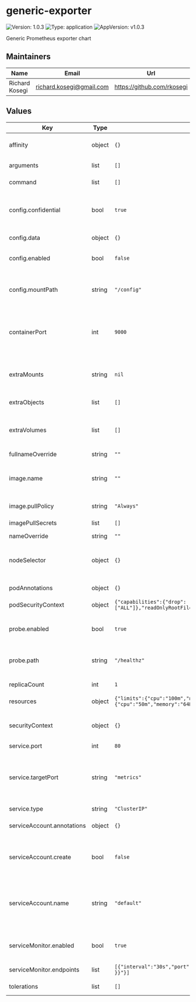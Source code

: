 # generic-exporter

![Version: 1.0.3](https://img.shields.io/badge/Version-1.0.3-informational?style=flat-square) ![Type: application](https://img.shields.io/badge/Type-application-informational?style=flat-square) ![AppVersion: v1.0.3](https://img.shields.io/badge/AppVersion-v1.0.3-informational?style=flat-square)

Generic Prometheus exporter chart

## Maintainers

| Name | Email | Url |
| ---- | ------ | --- |
| Richard Kosegi | <richard.kosegi@gmail.com> | <https://github.com/rkosegi> |

## Values

| Key | Type | Default | Description |
|-----|------|---------|-------------|
| affinity | object | `{}` | Pod's scheduling constraints. |
| arguments | list | `[]` | exported arguments |
| command | list | `[]` | exporter entry point |
| config.confidential | bool | `true` | When true, resource as embedded into Secret, instead of ConfigMap |
| config.data | object | `{}` | Actual config files content |
| config.enabled | bool | `false` | Whether to create resource with config files |
| config.mountPath | string | `"/config"` | Path on the file system where configuration files are mounted onto |
| containerPort | int | `9000` | Port that exporter is listening on. Also used for probes (if enabled) |
| extraMounts | string | `nil` | extra mount points to use in pod, should be aligned with extraVolumes |
| extraObjects | list | `[]` | extra objects to create |
| extraVolumes | list | `[]` | extra volumes to use in pod, should be aligned with extraMounts |
| fullnameOverride | string | `""` |  |
| image.name | string | `""` | Container image name and version. Must be defined. |
| image.pullPolicy | string | `"Always"` | When to pull image. |
| imagePullSecrets | list | `[]` | List of pull secrets |
| nameOverride | string | `""` |  |
| nodeSelector | object | `{}` | Node selector that could restrict placement of pods |
| podAnnotations | object | `{}` | annotations to put on pod |
| podSecurityContext | object | `{"capabilities":{"drop":["ALL"]},"readOnlyRootFilesystem":true,"runAsNonRoot":true}` | SecurityContext to put on pod |
| probe.enabled | bool | `true` | When true, then probes are configured on container |
| probe.path | string | `"/healthz"` | HTTP context path that handles probe requests |
| replicaCount | int | `1` | Number of replicas |
| resources | object | `{"limits":{"cpu":"100m","memory":"128Mi"},"requests":{"cpu":"50m","memory":"64Mi"}}` | Container resources |
| securityContext | object | `{}` | Additional security context to put on container |
| service.port | int | `80` | Service port |
| service.targetPort | string | `"metrics"` | Name of target port. Used to match endpoint in service monitor and definition in service. |
| service.type | string | `"ClusterIP"` | Type of service |
| serviceAccount.annotations | object | `{}` | Annotations to add to the service account |
| serviceAccount.create | bool | `false` | Specifies whether a service account should be created |
| serviceAccount.name | string | `"default"` | If not set and create is true, a name is generated using the fullname template |
| serviceMonitor.enabled | bool | `true` | Whether servicemonitor resource should be created |
| serviceMonitor.endpoints | list | `[{"interval":"30s","port":"{{ .Values.service.targetPort }}"}]` | Endpoint configuration |
| tolerations | list | `[]` | Pod's tolerations. |

